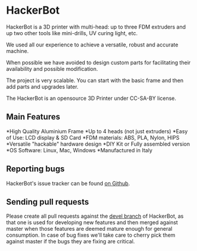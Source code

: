 HackerBot
=========
HackerBot is a 3D printer with multi-head: up to three FDM extruders and up two other tools like mini-drills, UV curing light, etc.

We used all our experience to achieve a versatile, robust and accurate machine.

When possible we have avoided to design custom parts for facilitating their availability and possible modification.

The project is very scalable. You can start with the basic frame and then add parts and upgrades later.

The HackerBot is an opensource 3D Printer under CC-SA-BY license.

Main Features
--------------

*High Quality Aluminium Frame
*Up to 4 heads (not just extruders)
*Easy of Use: LCD display & SD Card
*FDM materials: ABS, PLA, Nylon, HIPS
*Versatile "hackable" hardware design
*DIY Kit or Fully assembled version
*OS Software: Linux, Mac, Windows
*Manufactured in Italy

Reporting bugs
--------------
HackerBot's issue tracker can be found [on Github](https://github.com/OSHW/HackerBot/issues).

Sending pull requests
---------------------

Please create all pull requests against the [devel branch](https://github.com/OSHW/HackerBot/tree/devel) of HackerBot, as that one is used for developing new 
features and then merged against master when those features are deemed mature enough for general consumption. In case
of bug fixes we'll take care to cherry pick them against master if the bugs they are fixing are critical.


